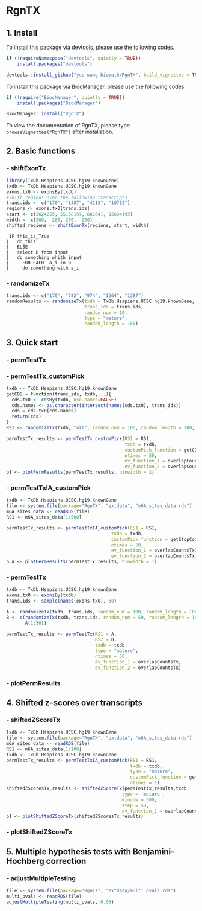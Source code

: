 # RgnTX

## 1. Install
To install this package via devtools, please use the following codes.
```R
if (!requireNamespace("devtools", quietly = TRUE))
    install.packages("devtools")

devtools::install_github("yue-wang-biomath/RgnTX", build_vignettes = TRUE)
```

To install this package via BiocManager, please use the following codes.
```R
if (!require("BiocManager", quietly = TRUE))
    install.packages("BiocManager")

BiocManager::install("RgnTX")
```

To view the documentation of RgnTX, please type `browseVignettes("RgnTX")` after installation.

## 2. Basic functions

### - shiftExonTx

```R
library(TxDb.Hsapiens.UCSC.hg19.knownGene)
txdb <- TxDb.Hsapiens.UCSC.hg19.knownGene
exons.tx0 <- exonsBy(txdb)
#Shift regions over the following transcripts
trans.ids <- c("170", "1387", "4113", "10715")
regions <- exons.tx0[trans.ids]
start <- c(3624255, 55158197, 881641, 15694195)
width <- c(200, -200, 200, -200)
shifted_regions <- shiftExonTx(regions, start, width)
```

```
 IF this_is_True 
|   do_this  
|   ELSE
|   select B from input  
|   do something whith input  
|     FOR EACH  a_i in B   
|     do something with a_i
```

### - randomizeTx
```R
trans.ids <- c("170", "782", "974", "1364", "1387")
randomResults <- randomizeTx(txdb = TxDb.Hsapiens.UCSC.hg19.knownGene, 
                             trans_ids = trans.ids, 
                             random_num = 10, 
                             type = "mature", 
                             random_length = 100)
```

## 3. Quick start
### - permTestTx

### - permTestTx_customPick
```R
txdb <- TxDb.Hsapiens.UCSC.hg19.knownGene
getCDS = function(trans_ids, txdb,...){
  cds.tx0 <- cdsBy(txdb, use.names=FALSE)
  cds.names <- as.character(intersect(names(cds.tx0), trans_ids))
  cds = cds.tx0[cds.names]
  return(cds)
}
RS1 <- randomizeTx(txdb, "all", random_num = 100, random_length = 200, type = "CDS")

permTestTx_results <- permTestTx_customPick(RS1 = RS1,
                                            txdb = txdb,
                                            customPick_function = getCDS,
                                            ntimes = 50,
                                            ev_function_1 = overlapCountsTx,
                                            ev_function_2 = overlapCountsTx)
p1 <- plotPermResults(permTestTx_results, binwidth = 1)
```

### - permTestTxIA_customPick
```R
txdb <- TxDb.Hsapiens.UCSC.hg19.knownGene
file <- system.file(package="RgnTX", "extdata", "m6A_sites_data.rds")
m6A_sites_data <- readRDS(file)
RS1 <- m6A_sites_data[1:500]

permTestTx_results <- permTestTxIA_customPick(RS1 = RS1,
                                       txdb = txdb,
                                       customPick_function = getStopCodon,
                                       ntimes = 50,
                                       ev_function_1 = overlapCountsTxIA,
                                       ev_function_2 = overlapCountsTx)
p_a <- plotPermResults(permTestTx_results, binwidth = 1)
```

### - permTestTx
```R
txdb <- TxDb.Hsapiens.UCSC.hg19.knownGene
exons.tx0 <- exonsBy(txdb)
trans.ids <- sample(names(exons.tx0), 50)

A <- randomizeTx(txdb, trans.ids, random_num = 100, random_length = 100)
B <- c(randomizeTx(txdb, trans.ids, random_num = 50, random_length = 100), 
       A[1:50])

permTestTx_results <- permTestTx(RS1 = A, 
                                 RS2 = B, 
                                 txdb = txdb, 
                                 type = "mature",
                                 ntimes = 50, 
                                 ev_function_1 = overlapCountsTx, 
                                 ev_function_2 = overlapCountsTx)
```

### - plotPermResults

## 4. Shifted z-scores over transcripts

### - shiftedZScoreTx
```R
txdb <- TxDb.Hsapiens.UCSC.hg19.knownGene
file <- system.file(package="RgnTX", "extdata", "m6A_sites_data.rds")
m6A_sites_data <- readRDS(file)
RS1 <- m6A_sites_data[1:100]
txdb <- TxDb.Hsapiens.UCSC.hg19.knownGene
permTestTx_results <- permTestTxIA_customPick(RS1 = RS1,
                                              txdb = txdb,
                                              type = "mature",
                                              customPick_function = getStopCodon,
                                              ntimes = 1)
shiftedZScoresTx_results <- shiftedZScoreTx(permTestTx_results,txdb,
                                           type = 'mature',
                                           window = 500,
                                           step = 50,
                                           ev_function_1 = overlapCountsTxIA)
p1 <- plotShiftedZScoreTx(shiftedZScoresTx_results)
```

### - plotShiftedZScoreTx

## 5. Multiple hypothesis tests with Benjamini-Hochberg correction

### - adjustMultipleTesting
```R
file <- system.file(package="RgnTX", "extdata/multi_pvals.rds")
multi_pvals <- readRDS(file)
adjustMultipleTesting(multi_pvals, 0.05)
```
